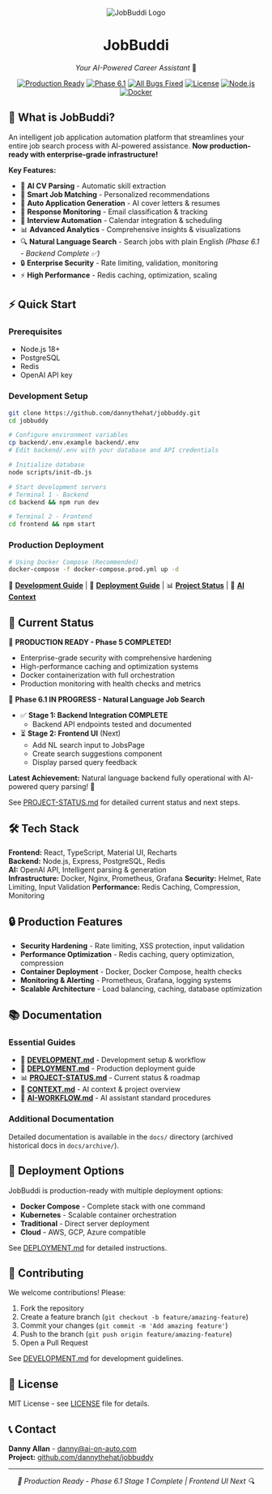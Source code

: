 <div align="center">

![JobBuddi Logo](https://client-uploads.nyc3.digitaloceanspaces.com/images/731d7eb6-98fd-4f14-8af6-386d93ba0e57/2025-10-24T03-50-17-074Z-0b544258.jpg)

# JobBuddi
*Your AI-Powered Career Assistant* 🤖

[![Production Ready](https://img.shields.io/badge/Status-PRODUCTION%20READY-brightgreen)](PROJECT-STATUS.md)
[![Phase 6.1](https://img.shields.io/badge/Phase-6.1%20IN%20PROGRESS-orange)](PROJECT-STATUS.md)
[![All Bugs Fixed](https://img.shields.io/badge/Bugs-0%20Open-brightgreen)](PROJECT-STATUS.md)
[![License](https://img.shields.io/badge/License-MIT-blue.svg)](LICENSE)
[![Node.js](https://img.shields.io/badge/Node.js-18+-green.svg)](backend/package.json)
[![Docker](https://img.shields.io/badge/Docker-Ready-blue.svg)](docker-compose.prod.yml)

</div>

## 🚀 What is JobBuddi?

An intelligent job application automation platform that streamlines your entire job search process with AI-powered assistance. **Now production-ready with enterprise-grade infrastructure!**

**Key Features:**
- 🤖 **AI CV Parsing** - Automatic skill extraction
- 🎯 **Smart Job Matching** - Personalized recommendations  
- 📝 **Auto Application Generation** - AI cover letters & resumes
- 📧 **Response Monitoring** - Email classification & tracking
- 📅 **Interview Automation** - Calendar integration & scheduling
- 📊 **Advanced Analytics** - Comprehensive insights & visualizations
- 🔍 **Natural Language Search** - Search jobs with plain English *(Phase 6.1 - Backend Complete ✅)*
- 🔒 **Enterprise Security** - Rate limiting, validation, monitoring
- ⚡ **High Performance** - Redis caching, optimization, scaling

## ⚡ Quick Start

### Prerequisites
- Node.js 18+
- PostgreSQL
- Redis
- OpenAI API key

### Development Setup
```bash
git clone https://github.com/dannythehat/jobbuddy.git
cd jobbuddy

# Configure environment variables
cp backend/.env.example backend/.env
# Edit backend/.env with your database and API credentials

# Initialize database
node scripts/init-db.js

# Start development servers
# Terminal 1 - Backend
cd backend && npm run dev

# Terminal 2 - Frontend  
cd frontend && npm start
```

### Production Deployment
```bash
# Using Docker Compose (Recommended)
docker-compose -f docker-compose.prod.yml up -d
```

📖 **[Development Guide](DEVELOPMENT.md)** | 🚀 **[Deployment Guide](DEPLOYMENT.md)** | 📊 **[Project Status](PROJECT-STATUS.md)** | 🤖 **[AI Context](CONTEXT.md)**

## 🎯 Current Status

🎉 **PRODUCTION READY - Phase 5 COMPLETED!**
- Enterprise-grade security with comprehensive hardening
- High-performance caching and optimization systems
- Docker containerization with full orchestration
- Production monitoring with health checks and metrics

🔄 **Phase 6.1 IN PROGRESS - Natural Language Job Search**
- ✅ **Stage 1: Backend Integration COMPLETE**
  - Backend API endpoints tested and documented
- ⏳ **Stage 2: Frontend UI** (Next)
  - Add NL search input to JobsPage
  - Create search suggestions component
  - Display parsed query feedback

**Latest Achievement:** Natural language backend fully operational with AI-powered query parsing! 🎉

See [PROJECT-STATUS.md](PROJECT-STATUS.md) for detailed current status and next steps.

## 🛠️ Tech Stack

**Frontend:** React, TypeScript, Material UI, Recharts  
**Backend:** Node.js, Express, PostgreSQL, Redis  
**AI:** OpenAI API, Intelligent parsing & generation  
**Infrastructure:** Docker, Nginx, Prometheus, Grafana
**Security:** Helmet, Rate Limiting, Input Validation
**Performance:** Redis Caching, Compression, Monitoring

## 🔒 Production Features

- **Security Hardening** - Rate limiting, XSS protection, input validation
- **Performance Optimization** - Redis caching, query optimization, compression
- **Container Deployment** - Docker, Docker Compose, health checks
- **Monitoring & Alerting** - Prometheus, Grafana, logging systems
- **Scalable Architecture** - Load balancing, caching, database optimization

## 📚 Documentation

### Essential Guides
- 📖 **[DEVELOPMENT.md](DEVELOPMENT.md)** - Development setup & workflow
- 🚀 **[DEPLOYMENT.md](DEPLOYMENT.md)** - Production deployment guide
- 📊 **[PROJECT-STATUS.md](PROJECT-STATUS.md)** - Current status & roadmap
- 🤖 **[CONTEXT.md](CONTEXT.md)** - AI context & project overview
- 🔧 **[AI-WORKFLOW.md](AI-WORKFLOW.md)** - AI assistant standard procedures

### Additional Documentation
Detailed documentation is available in the `docs/` directory (archived historical docs in `docs/archive/`).

## 🚀 Deployment Options

JobBuddi is production-ready with multiple deployment options:

- **Docker Compose** - Complete stack with one command
- **Kubernetes** - Scalable container orchestration  
- **Traditional** - Direct server deployment
- **Cloud** - AWS, GCP, Azure compatible

See [DEPLOYMENT.md](DEPLOYMENT.md) for detailed instructions.

## 🤝 Contributing

We welcome contributions! Please:

1. Fork the repository
2. Create a feature branch (`git checkout -b feature/amazing-feature`)
3. Commit your changes (`git commit -m 'Add amazing feature'`)
4. Push to the branch (`git push origin feature/amazing-feature`)
5. Open a Pull Request

See [DEVELOPMENT.md](DEVELOPMENT.md) for development guidelines.

## 📄 License

MIT License - see [LICENSE](LICENSE) file for details.

## 📞 Contact

**Danny Allan** - danny@ai-on-auto.com  
**Project:** [github.com/dannythehat/jobbuddy](https://github.com/dannythehat/jobbuddy)

---

<div align="center">
<em>🎉 Production Ready - Phase 6.1 Stage 1 Complete | Frontend UI Next 🔍</em>
</div>
